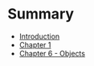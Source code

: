 # Summary

* [Introduction](introduction.md)
* [Chapter 1](chapter_1.md)
* [Chapter 6 - Objects](chapter_6.md)

